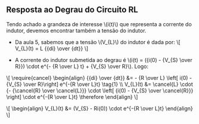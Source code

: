 ## Resposta ao Degrau do Circuito RL

<div class="regular">

Tendo achado a grandeza de interesse \\(i(t)\\) que representa a corrente do indutor, devemos encontrar também a tensão do indutor.

- Da aula 5, sabemos que a tensão \\(V_{L}\\) do indutor é dada por:
\\[
    V_{L}(t) = L {{di} \over {dt}}
\\]

- A corrente do indutor submetida ao degrau é \\(i(t) = ({i(0) - {V_{S} \over R}}) \cdot e^{- {R \over L} t} + {V_{S} \over R}\\). Logo:

\\[
\require{cancel}
\begin{align}
    {{di} \over {dt}} &= - {R \over L} \left[ i(0) - {V_{S} \over R}\right] e^{-{R \over L}t} \tag{1} \\\\
    V_{L}(t) &= \cancel{L} \cdot {- {\cancel{R} \over \cancel{L}}} \cdot \left[ {i(0) - {V_{S} \over \cancel{R}}} \right] \cdot e^{-{R \over L}t} \therefore
\end{align}
\\]

<div class="large solidmargin">

\\[
\begin{align}
    V_{L}(t) &= (V_{S} - Ri(0)) \cdot e^{-{R \over L}t}
\end{align}
\\]

</div>

</div>
